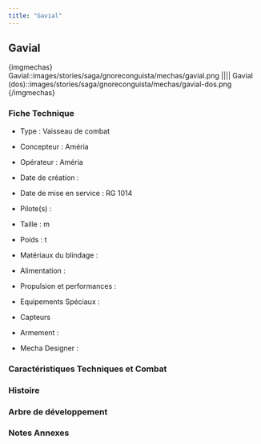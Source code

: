 ```yaml
---
title: "Gavial"
---
```


Gavial
------


{imgmechas}
Gavial::images/stories/saga/gnoreconguista/mechas/gavial.png
||||
Gavial (dos)::images/stories/saga/gnoreconguista/mechas/gavial-dos.png
{/imgmechas}
### Fiche Technique



- Type : Vaisseau de combat
  
- Concepteur : Améria
  
- Opérateur : Améria
  
- Date de création : 
  
- Date de mise en service : RG 1014
  
- Pilote(s) : 
  
- Taille : m
  
- Poids : t
  
- Matériaux du blindage : 
  
- Alimentation : 
  
- Propulsion et performances : 
  
- Equipements Spéciaux :


* Capteurs


- Armement :




- Mecha Designer : 


### Caractéristiques Techniques et Combat






### Histoire






### Arbre de développement


### Notes Annexes


